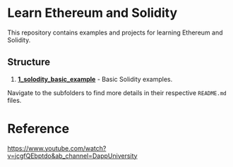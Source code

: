 # Learn Ethereum and Solidity

This repository contains examples and projects for learning Ethereum and Solidity.

## Structure

1. **[1_solodity_basic_example](1_solodity_basic_example/)** - Basic Solidity examples.
<!-- 2. **[2_Project1](2_Project1/)** - Project 1 details and implementation.
3. **[3_project2](3_project2/)** - Project 2 details and implementation. -->

Navigate to the subfolders to find more details in their respective `README.md` files.


# Reference
https://www.youtube.com/watch?v=jcgfQEbptdo&ab_channel=DappUniversity
